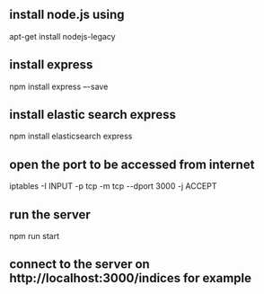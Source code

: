 ## install node.js using

apt-get install nodejs-legacy

## install express

npm install express –-save

## install elastic search express

npm install elasticsearch express

## open the port to be accessed from internet
iptables -I INPUT -p tcp -m tcp --dport 3000 -j ACCEPT

## run the server
npm run start

## connect to the server on http://localhost:3000/indices for example
